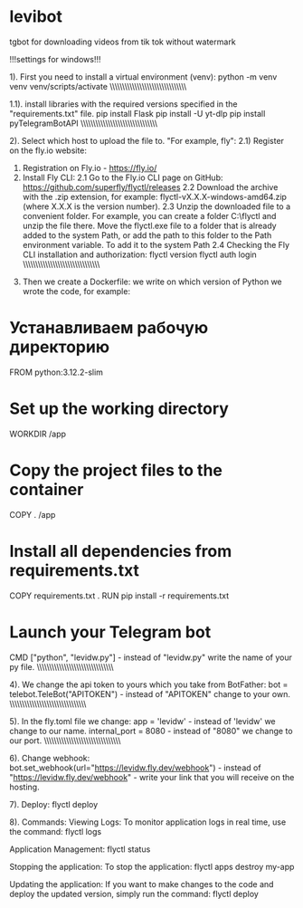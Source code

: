 # levibot
tgbot for downloading videos from tik tok without watermark

!!!settings for windows!!!

1). First you need to install a virtual environment (venv):
python -m venv venv
venv/scripts/activate
\\\\\\\\\\\\\\\\\\\\\\\\\\\\\\\\\\\\\\\\\\\\\\\\\\\\\\\\\\\\\

1.1). install libraries with the required versions specified in the "requirements.txt" file.
  pip install Flask
  pip install -U yt-dlp
  pip install pyTelegramBotAPI
\\\\\\\\\\\\\\\\\\\\\\\\\\\\\\\\\\\\\\\\\\\\\\\\\\\\\\\\\\\\\

2). Select which host to upload the file to.
"For example, fly":
2.1) Register on the fly.io website:

1. Registration on Fly.io - https://fly.io/
2. Install Fly CLI:
2.1 Go to the Fly.io CLI page on GitHub: https://github.com/superfly/flyctl/releases
2.2 Download the archive with the .zip extension, for example: flyctl-vX.X.X-windows-amd64.zip (where X.X.X is the version number).
2.3 Unzip the downloaded file to a convenient folder. 
For example, you can create a folder C:\flyctl and unzip the file there.
Move the flyctl.exe file to a folder that is already added to the system Path, or add the path to this folder to the Path environment variable. To add it to the system Path
2.4 Checking the Fly CLI installation and authorization:
flyctl version
flyctl auth login
\\\\\\\\\\\\\\\\\\\\\\\\\\\\\\\\\\\\\\\\\\\\\\\\\\\\\\\\\\\\\

3) Then we create a Dockerfile:
we write on which version of Python we wrote the code, for example: 

# Устанавливаем рабочую директорию
FROM python:3.12.2-slim
# Set up the working directory
WORKDIR /app

# Copy the project files to the container
COPY . /app

# Install all dependencies from requirements.txt
COPY requirements.txt .
RUN pip install -r requirements.txt

# Launch your Telegram bot
CMD ["python", "levidw.py"] - instead of "levidw.py" write the name of your py file.
\\\\\\\\\\\\\\\\\\\\\\\\\\\\\\\\\\\\\\\\\\\\\\\\\\\\\\\\\\\\\

4). We change the api token to yours which you take from BotFather:
bot = telebot.TeleBot("APITOKEN") - instead of "APITOKEN" change to your own.
\\\\\\\\\\\\\\\\\\\\\\\\\\\\\\\\\\\\\\\\\\\\\\\\\\\\\\\\\\\\\

5). In the fly.toml file we change:
app = 'levidw' - instead of 'levidw' we change to our name.
internal_port = 8080 - instead of "8080" we change to our port.
\\\\\\\\\\\\\\\\\\\\\\\\\\\\\\\\\\\\\\\\\\\\\\\\\\\\\\\\\\\\\

6). Change webhook:
bot.set_webhook(url="https://levidw.fly.dev/webhook") - instead of "https://levidw.fly.dev/webhook" - write your link that you will receive on the hosting.

7). Deploy:
flyctl deploy

8). Commands:
Viewing Logs: To monitor application logs in real time, use the command:
flyctl logs

Application Management:
flyctl status

Stopping the application: To stop the application:
flyctl apps destroy my-app

Updating the application: If you want to make changes to the code and deploy the updated version, simply run the command:
flyctl deploy
